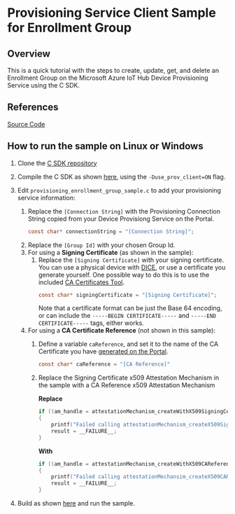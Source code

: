 # Provisioning Service Client Sample for Enrollment Group

## Overview

This is a quick tutorial with the steps to create, update, get, and delete an Enrollment Group on the Microsoft Azure IoT Hub Device Provisioning Service using the C SDK.

## References

[Source Code][source-code-link]

## How to run the sample on Linux or Windows

1. Clone the [C SDK repository][root-link]
2. Compile the C SDK as shown [here][devbox-setup-link], using the `-Duse_prov_client=ON` flag.
3. Edit `provisioning_enrollment_group_sample.c` to add your provisioning service information:
    1. Replace the `[Connection String]` with the Provisioning Connection String copied from your Device Provisiong Service on the Portal.
        ```c
        const char* connectionString = "[Connection String]";
        ```
    2. Replace the `[Group Id]` with your chosen Group Id.
    3. For using a **Signing Certificate** (as shown in the sample):
        1. Replace the `[Signing Certificate]` with your signing certificate. You can use a physical device with [DICE][dice-link], or use a certificate you generate yourself. One possible way to do this is to use the included [CA Certificates Tool][ca-cert-link].
            ```c
            const char* signingCertificate = "[Signing Certificate]";
            ```
            Note that a certificate format can be just the Base 64 encoding, or can include the `-----BEGIN CERTIFICATE-----` and `-----END CERTIFICATE-----` tags, either works.
    4. For using a **CA Certificate Reference** (not shown in this sample):
        1. Define a variable `caReference`, and set it to the name of the CA Certificate you have [generated on the Portal][ca-cert-portal-link].
            ```c
            const char* caReference = "[CA Reference]"
            ```
        2. Replace the Signing Certificate x509 Attestation Mechanism in the sample with a CA Reference x509 Attestation Mechanism
            
            **Replace**
            ```c
            if ((am_handle = attestationMechanism_createWithX509SigningCert(signingCertificate, NULL)) == NULL)
            {
                printf("Failed calling attestationMechanism_createX509SigningCert\n");
                result = __FAILURE__;
            }
            ```

            **With**
            ```c
            if ((am_handle = attestationMechanism_createWithX509CAReference(caReference, NULL)) == NULL)
            {
                printf("Failed calling attestationMechansim_createX509CAReference\n");
                result = __FAILURE__;
            }
            ```


4. Build as shown [here][devbox-setup-link] and run the sample.

[root-link]: https://github.com/Azure/azure-iot-sdk-c
[source-code-link]: ../../src
[dice-link]: https://azure.microsoft.com/en-us/blog/azure-iot-supports-new-security-hardware-to-strengthen-iot-security/
[devbox-setup-link]: ../../../doc/devbox-setup.md
[ca-cert-link]: ../../../tools/CACertificates
[ca-cert-portal-link]: https://docs.microsoft.com/en-us/azure/iot-hub/iot-hub-security-x509-get-started